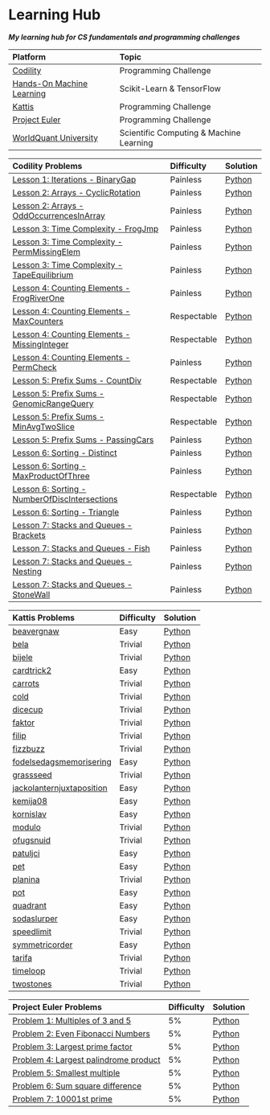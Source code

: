 # Learning Hub

***My learning hub for CS fundamentals and programming challenges***

| Platform | Topic |
|:------------------|:------------------|
| [Codility](https://app.codility.com/programmers/lessons) | Programming Challenge |
| [Hands-On Machine Learning](https://www.oreilly.com/library/view/hands-on-machine-learning/9781491962282/) | Scikit-Learn & TensorFlow |
| [Kattis](https://open.kattis.com/) | Programming Challenge |
| [Project Euler](https://projecteuler.net/about) | Programming Challenge |
| [WorldQuant University](https://wqu.org/programs/data-science/) | Scientific Computing & Machine Learning |

| Codility Problems | Difficulty | Solution	|
|:------------------|:------------------|:------------------|
| [Lesson 1: Iterations - BinaryGap](https://app.codility.com/programmers/lessons/1-iterations/binary_gap/) | Painless | [Python](https://github.com/johnsykim/LearningHub/blob/master/codility/Lesson_1_BinaryGap.py) |
| [Lesson 2: Arrays - CyclicRotation](https://app.codility.com/programmers/lessons/2-arrays/cyclic_rotation/) | Painless | [Python](https://github.com/johnsykim/LearningHub/blob/master/codility/Lesson_2_CyclicRotation.py) |
| [Lesson 2: Arrays - OddOccurrencesInArray](https://app.codility.com/programmers/lessons/2-arrays/odd_occurrences_in_array/) | Painless | [Python](https://github.com/johnsykim/LearningHub/blob/master/codility/Lesson_2_OddOccurrencesInArray.py) |
| [Lesson 3: Time Complexity - FrogJmp](https://app.codility.com/programmers/lessons/3-time_complexity/frog_jmp/) | Painless | [Python](https://github.com/johnsykim/LearningHub/blob/master/codility/Lesson_3_FrogJmp.py) |
| [Lesson 3: Time Complexity - PermMissingElem](https://app.codility.com/programmers/lessons/3-time_complexity/perm_missing_elem/) | Painless | [Python](https://github.com/johnsykim/LearningHub/blob/master/codility/Lesson_3_PermMissingElem.py) |
| [Lesson 3: Time Complexity - TapeEquilibrium](https://app.codility.com/programmers/lessons/3-time_complexity/tape_equilibrium/) | Painless | [Python](https://github.com/johnsykim/LearningHub/blob/master/codility/Lesson_3_TapeEquilibrium.py) |
| [Lesson 4: Counting Elements - FrogRiverOne](https://app.codility.com/programmers/lessons/4-counting_elements/frog_river_one/) | Painless | [Python](https://github.com/johnsykim/LearningHub/blob/master/codility/Lesson_4_FrogRiverOne.py) |
| [Lesson 4: Counting Elements - MaxCounters](https://app.codility.com/programmers/lessons/4-counting_elements/max_counters/) | Respectable | [Python](https://github.com/johnsykim/LearningHub/blob/master/codility/Lesson_4_MaxCounters.py) |
| [Lesson 4: Counting Elements - MissingInteger](https://app.codility.com/programmers/lessons/4-counting_elements/missing_integer/) | Respectable | [Python](https://github.com/johnsykim/LearningHub/blob/master/codility/Lesson_4_MissingInteger.py) |
| [Lesson 4: Counting Elements - PermCheck](https://app.codility.com/programmers/lessons/4-counting_elements/perm_check/) | Painless | [Python](https://github.com/johnsykim/LearningHub/blob/master/codility/Lesson_4_PermCheck.py) |
| [Lesson 5: Prefix Sums - CountDiv](https://app.codility.com/programmers/lessons/5-prefix_sums/count_div/) | Respectable | [Python](https://github.com/johnsykim/LearningHub/blob/master/codility/Lesson_5_CountDiv.py) |
| [Lesson 5: Prefix Sums - GenomicRangeQuery](https://app.codility.com/programmers/lessons/5-prefix_sums/genomic_range_query/) | Respectable | [Python](https://github.com/johnsykim/LearningHub/blob/master/codility/Lesson_5_GenomicRangeQuery.py) |
| [Lesson 5: Prefix Sums - MinAvgTwoSlice](https://app.codility.com/programmers/lessons/5-prefix_sums/min_avg_two_slice/) | Respectable | [Python](https://github.com/johnsykim/LearningHub/blob/master/codility/Lesson_5_MinAvgTwoSlice.py) |
| [Lesson 5: Prefix Sums - PassingCars](https://app.codility.com/programmers/lessons/5-prefix_sums/passing_cars/) | Painless | [Python](https://github.com/johnsykim/LearningHub/blob/master/codility/Lesson_5_PassingCars.py) |
| [Lesson 6: Sorting - Distinct](https://app.codility.com/programmers/lessons/6-sorting/distinct/) | Painless | [Python](https://github.com/johnsykim/LearningHub/blob/master/codility/Lesson_6_Distinct.py) |
| [Lesson 6: Sorting - MaxProductOfThree](https://app.codility.com/programmers/lessons/6-sorting/max_product_of_three/) | Painless | [Python](https://github.com/johnsykim/LearningHub/blob/master/codility/Lesson_6_MaxProductOfThree.py) |
| [Lesson 6: Sorting - NumberOfDiscIntersections](https://app.codility.com/programmers/lessons/6-sorting/number_of_disc_intersections/) | Respectable | [Python](https://github.com/johnsykim/LearningHub/blob/master/codility/Lesson_6_NumberOfDiscIntersections.py) |
| [Lesson 6: Sorting - Triangle](https://app.codility.com/programmers/lessons/6-sorting/triangle/) | Painless | [Python](https://github.com/johnsykim/LearningHub/blob/master/codility/Lesson_6_Triangle.py) |
| [Lesson 7: Stacks and Queues - Brackets](https://app.codility.com/programmers/lessons/7-stacks_and_queues/brackets/) | Painless | [Python](https://github.com/johnsykim/LearningHub/blob/master/codility/Lesson_7_Brackets.py) |
| [Lesson 7: Stacks and Queues - Fish](https://app.codility.com/programmers/lessons/7-stacks_and_queues/fish/) | Painless | [Python](https://github.com/johnsykim/LearningHub/blob/master/codility/Lesson_7_Fish.py) |
| [Lesson 7: Stacks and Queues - Nesting](https://app.codility.com/programmers/lessons/7-stacks_and_queues/nesting/) | Painless | [Python](https://github.com/johnsykim/LearningHub/blob/master/codility/Lesson_7_Nesting.py) |
| [Lesson 7: Stacks and Queues - StoneWall](https://app.codility.com/programmers/lessons/7-stacks_and_queues/stone_wall/) | Painless | [Python](https://github.com/johnsykim/LearningHub/blob/master/codility/Lesson_7_StoneWall.py) |

| Kattis Problems | Difficulty | Solution	|
|:------------------|:------------------|:------------------|
| [beavergnaw](https://open.kattis.com/problems/beavergnaw) | Easy | [Python](https://github.com/johnsykim/LearningHub/blob/master/kattis/beavergnaw.py) |
| [bela](https://open.kattis.com/problems/bela) | Trivial | [Python](https://github.com/johnsykim/LearningHub/blob/master/kattis/bela.py) |
| [bijele](https://open.kattis.com/problems/bijele) | Trivial | [Python](https://github.com/johnsykim/LearningHub/blob/master/kattis/bijele.py) |
| [cardtrick2](https://open.kattis.com/problems/cardtrick2) | Easy | [Python](https://github.com/johnsykim/LearningHub/blob/master/kattis/cardtrick2.py) |
| [carrots](https://open.kattis.com/problems/carrots) | Trivial | [Python](https://github.com/johnsykim/LearningHub/blob/master/kattis/carrots.py) |
| [cold](https://open.kattis.com/problems/cold) | Trivial | [Python](https://github.com/johnsykim/LearningHub/blob/master/kattis/cold.py) |
| [dicecup](https://open.kattis.com/problems/dicecup) | Trivial | [Python](https://github.com/johnsykim/LearningHub/blob/master/kattis/dicecup.py) |
| [faktor](https://open.kattis.com/problems/faktor) | Trivial | [Python](https://github.com/johnsykim/LearningHub/blob/master/kattis/faktor.py) |
| [filip](https://open.kattis.com/problems/filip) | Trivial | [Python](https://github.com/johnsykim/LearningHub/blob/master/kattis/filip.py) |
| [fizzbuzz](https://open.kattis.com/problems/fizzbuzz) | Trivial | [Python](https://github.com/johnsykim/LearningHub/blob/master/kattis/fizzbuzz.py) |
| [fodelsedagsmemorisering](https://open.kattis.com/problems/fodelsedagsmemorisering) | Easy | [Python](https://github.com/johnsykim/LearningHub/blob/master/kattis/fodelsedagsmemorisering.py) |
| [grassseed](https://open.kattis.com/problems/grassseed) | Trivial | [Python](https://github.com/johnsykim/LearningHub/blob/master/kattis/grassseed.py) |
| [jackolanternjuxtaposition](https://open.kattis.com/problems/jackolanternjuxtaposition) | Easy | [Python](https://github.com/johnsykim/LearningHub/blob/master/kattis/jackolanternjuxtaposition.py) |
| [kemija08](https://open.kattis.com/problems/kemija08) | Easy | [Python](https://github.com/johnsykim/LearningHub/blob/master/kattis/kemija08.py) |
| [kornislav](https://open.kattis.com/problems/kornislav) | Easy | [Python](https://github.com/johnsykim/LearningHub/blob/master/kattis/kornislav.py) |
| [modulo](https://open.kattis.com/problems/modulo) | Trivial | [Python](https://github.com/johnsykim/LearningHub/blob/master/kattis/modulo.py) |
| [ofugsnuid](https://open.kattis.com/problems/ofugsnuid) | Trivial | [Python](https://github.com/johnsykim/LearningHub/blob/master/kattis/ofugsnuid.py) |
| [patuljci](https://open.kattis.com/problems/patuljci) | Easy | [Python](https://github.com/johnsykim/LearningHub/blob/master/kattis/patuljci.py) |
| [pet](https://open.kattis.com/problems/pet) | Easy | [Python](https://github.com/johnsykim/LearningHub/blob/master/kattis/pet.py) |
| [planina](https://open.kattis.com/problems/planina) | Trivial | [Python](https://github.com/johnsykim/LearningHub/blob/master/kattis/planina.py) |
| [pot](https://open.kattis.com/problems/pot) | Easy | [Python](https://github.com/johnsykim/LearningHub/blob/master/kattis/pot.py) |
| [quadrant](https://open.kattis.com/problems/quadrant) | Easy | [Python](https://github.com/johnsykim/LearningHub/blob/master/kattis/quadrant.py) |
| [sodaslurper](https://open.kattis.com/problems/sodaslurper) | Easy | [Python](https://github.com/johnsykim/LearningHub/blob/master/kattis/sodaslurper.py) |
| [speedlimit](https://open.kattis.com/problems/speedlimit) | Trivial | [Python](https://github.com/johnsykim/LearningHub/blob/master/kattis/speedlimit.py) |
| [symmetricorder](https://open.kattis.com/problems/symmetricorder) | Easy | [Python](https://github.com/johnsykim/LearningHub/blob/master/kattis/symmetricorder.py) |
| [tarifa](https://open.kattis.com/problems/tarifa) | Trivial | [Python](https://github.com/johnsykim/LearningHub/blob/master/kattis/tarifa.py) |
| [timeloop](https://open.kattis.com/problems/timeloop) | Trivial | [Python](https://github.com/johnsykim/LearningHub/blob/master/kattis/timeloop.py) |
| [twostones](https://open.kattis.com/problems/twostones) | Trivial | [Python](https://github.com/johnsykim/LearningHub/blob/master/kattis/twostones.py) |

| Project Euler Problems | Difficulty | Solution	|
|:------------------|:------------------|:------------------|
| [Problem 1: Multiples of 3 and 5](https://projecteuler.net/problem=1) | 5% | [Python](https://github.com/johnsykim/LearningHub/blob/master/project-euler/p1.py) |
| [Problem 2: Even Fibonacci Numbers](https://projecteuler.net/problem=2) | 5% | [Python](https://github.com/johnsykim/LearningHub/blob/master/project-euler/p2.py) |
| [Problem 3: Largest prime factor](https://projecteuler.net/problem=3) | 5% | [Python](https://github.com/johnsykim/LearningHub/blob/master/project-euler/p3.py) |
| [Problem 4: Largest palindrome product](https://projecteuler.net/problem=4) | 5% | [Python](https://github.com/johnsykim/LearningHub/blob/master/project-euler/p4.py) |
| [Problem 5: Smallest multiple](https://projecteuler.net/problem=5) | 5% | [Python](https://github.com/johnsykim/LearningHub/blob/master/project-euler/p5.py) |
| [Problem 6: Sum square difference](https://projecteuler.net/problem=6) | 5% | [Python](https://github.com/johnsykim/LearningHub/blob/master/project-euler/p6.py) |
| [Problem 7: 10001st prime](https://projecteuler.net/problem=7) | 5% | [Python](https://github.com/johnsykim/LearningHub/blob/master/project-euler/p7.py) |

